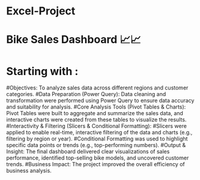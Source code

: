 # Excel-Project 
# Bike Sales Dashboard 📈📈
# Starting with : 
#Objectives: To analyze sales data across different regions and customer categories.
#Data Preparation (Power Query): Data cleaning and transformation were performed using Power Query to ensure data accuracy and suitability for analysis.
#Core Analysis Tools (Pivot Tables & Charts): Pivot Tables were built to aggregate and summarize the sales data, and interactive charts were created from these tables to visualize the results.
#Interactivity & Filtering (Slicers & Conditional Formatting):
#Slicers were applied to enable real-time, interactive filtering of the data and charts (e.g., filtering by region or year).
#Conditional Formatting was used to highlight specific data points or trends (e.g., top-performing numbers).
#Output & Insight: The final dashboard delivered clear visualizations of sales performance, identified top-selling bike models, and uncovered customer trends.
#Business Impact: The project improved the overall efficiency of business analysis.
